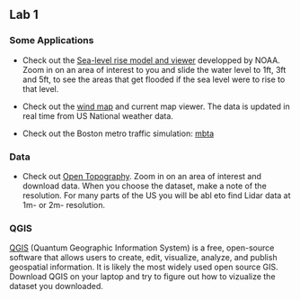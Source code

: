 ## Lab 1


### Some Applications 

* Check out the [Sea-level rise model and viewer](https://coast.noaa.gov/slr/ )  developped by NOAA. Zoom in on an area of interest to you and slide the water level to 1ft, 3ft and 5ft, to see the areas that get flooded if the sea level were to rise to that level.

* Check out the [wind map](https://earth.nullschool.net) and current map viewer.  The data is updated in real time from US National weather data.

* Check out the Boston metro traffic simulation: [mbta](https://mbtaviz.github.io)

### Data

* Check out [Open Topography](https://portal.opentopography.org/). Zoom in on an area of interest and download data. When you choose the dataset, make a note of the resolution. For many parts of the US you will be abl eto find Lidar data at 1m- or 2m- resolution.

### QGIS 

[QGIS](https://www.qgis.org/en/site/) (Quantum Geographic Information System) is a free, open-source software that allows users to create, edit, visualize, analyze, and publish geospatial information. It is likely the most widely used open source GIS.  Download QGIS on your laptop and try to figure out how to vizualize the dataset you downloaded. 

